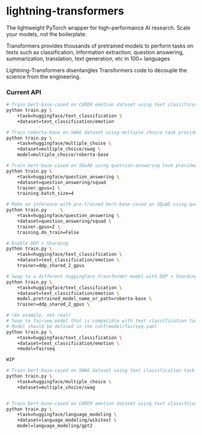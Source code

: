 # lightning-transformers

The lightweight PyTorch wrapper for high-performance AI research.
Scale your models, not the boilerplate.

Transformers provides thousands of pretrained models to perform tasks on texts such as classification, information extraction, question answering, summarization, translation, text generation, etc in 100+ languages

Lightning-Transformers disentangles Transformers code to decouple the science from the engineering. 

### Current API
```bash
# Train bert-base-cased on CARER emotion dataset using text classification task provided by huggingface
python train.py \
    +task=huggingface/text_classification \
    +dataset=text_classification/emotion 

# Train roberta-base on SWAG dataset using multiple choice task provided by huggingface
python train.py \
    +task=huggingface/multiple_choice \
    +dataset=multiple_choice/swag \
    model=multiple_choice/roberta-base

# Train bert-base-cased on SQuAD using question-answering task provided by huggingface with 1 gpu and batch_size=4
python train.py \
    +task=huggingface/question_answering \
    +dataset=question_answering/squad
    trainer.gpus=1 \
    training.batch_size=4

# Make an inference with pre-trained bert-base-cased on SQuAD using question-answering task provided by huggingface with 2 gpu.
python train.py     \
    +task=huggingface/question_answering \
    +dataset=question_answering/squad \
    trainer.gpus=2 \
    training.do_train=False

# Enable DDP + Sharding
python train.py \
    +task=huggingface/text_classification \
    +dataset=text_classification/emotion \
    trainer=ddp_shared_2_gpus

# Swap to a different huggingface transformer model with DDP + Sharding
python train.py \
    +task=huggingface/text_classification \
    +dataset=text_classification/emotion \
    model.pretrained_model_name_or_path=roberta-base \
    trainer=ddp_shared_2_gpus \

# (An example, not real) 
# Swap to fairseq model that is compatible with text classification task provided by huggingface
# Model should be defined in the conf/model/fairseq.yaml
python train.py \
    +task=huggingface/text_classification \
    +dataset=text_classification/emotion \
    +model=fairseq

WIP

# Train bert-base-cased on SWAG dataset using text classification task provided by huggingface
python train.py \
    +task=huggingface/multiple_choice \
    +dataset=multiple_choice/swag


# Train bert-base-cased on CARER emotion dataset using text classification task provided by huggingface
python train.py \
    +task=huggingface/language_modeling \
    +dataset=language_modeling/wikitext \
    model=language_modeling/gpt2
```